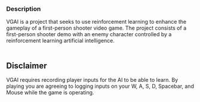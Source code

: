### Description 
VGAI is a project that seeks to use reinforcement learning to enhance the gameplay of a first-person shooter video game. 
The project consists of a first-person shooter demo with an enemy character controlled by a reinforcement learning artificial intelligence.
<br>
<br>

## Disclaimer
VGAI requires recording player inputs for the AI to be able to learn. By playing you are agreeing to logging inputs on your W, A, S, D, Spacebar, and Mouse while the game is operating.